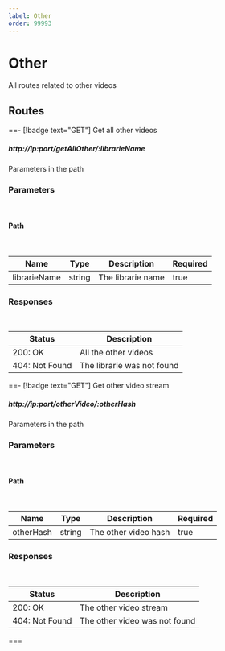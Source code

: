 ```yaml
---
label: Other
order: 99993
---
```


# Other

All routes related to other videos

## Routes

==- [!badge text="GET"] Get all other videos

##### http://ip:port/getAllOther/:librarieName

Parameters in the path

### Parameters
<br>

#### Path
<br>

| Name | Type | Description | Required |
| ---- | ---- | ----------- | -------- |
| librarieName | string | The librarie name | true |

### Responses
<br>

| Status | Description |
| ------ | ----------- |
| 200: OK | All the other videos |
| 404: Not Found | The librarie was not found |

==- [!badge text="GET"] Get other video stream

##### http://ip:port/otherVideo/:otherHash

Parameters in the path

### Parameters
<br>

#### Path
<br>

| Name | Type | Description | Required |
| ---- | ---- | ----------- | -------- |
| otherHash | string | The other video hash | true |

### Responses
<br>

| Status | Description |
| ------ | ----------- |
| 200: OK | The other video stream |
| 404: Not Found | The other video was not found |

===